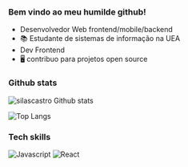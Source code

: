 ### Bem vindo ao meu humilde github!

  - Desenvolvedor Web frontend/mobile/backend
  - 📚 Estudante de sistemas de informação na UEA 
  - Dev Frontend
  - 🖥️ contribuo para projetos open source

### Github stats 
  

![silascastro Github stats](https://github-readme-stats.vercel.app/api?username=silascastro&show_icons=true&theme=dark)

![Top Langs](https://github-readme-stats.vercel.app/api/top-langs/?username=silascastro&theme=tokyonight&show_icons=true)


### Tech skills

![Javascript](https://camo.githubusercontent.com/cf1a0ef083a2372d7f66b4691d5d25bfd8c098f42871e8da90edb1f32ed187c4/68747470733a2f2f696d672e736869656c64732e696f2f62616467652f2d4a6176615363726970742d626c61636b3f7374796c653d666c61742d737175617265266c6f676f3d6a617661736372697074)
![React](https://camo.githubusercontent.com/137a7a0f28f9e326bcc81a5a0bd853c86435143774c15642d827a5788e778667/68747470733a2f2f696d672e736869656c64732e696f2f62616467652f2d52656163742d626c61636b3f7374796c653d666c61742d737175617265266c6f676f3d7265616374)

